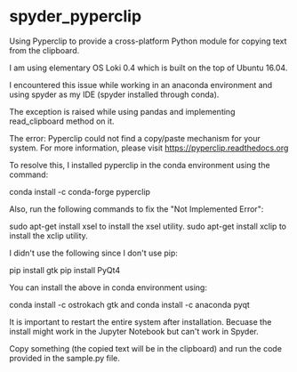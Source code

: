 # spyder_pyperclip
Using Pyperclip to provide a cross-platform Python module for copying text from the clipboard.

I am using elementary OS Loki 0.4 which is built on the top of Ubuntu 16.04.

I encountered this issue while working in an anaconda environment and using spyder as my IDE (spyder installed through conda).

The exception is raised while using pandas and implementing read_clipboard method on it.

The error: Pyperclip could not find a copy/paste mechanism for your system. For more information, please visit https://pyperclip.readthedocs.org

To resolve this, I installed pyperclip in the conda environment using the command:

conda install -c conda-forge pyperclip

Also, run the following commands to fix the "Not Implemented Error":

sudo apt-get install xsel to install the xsel utility.
sudo apt-get install xclip to install the xclip utility.

I didn't use the following since I don't use pip:

pip install gtk
pip install PyQt4

You can install the above in conda environment using:

conda install -c ostrokach gtk
and
conda install -c anaconda pyqt

It is important to restart the entire system after installation. Becuase the install might work in the Jupyter Notebook but can't work in Spyder.

Copy something (the copied text will be in the clipboard) and run the code provided in the sample.py file.
